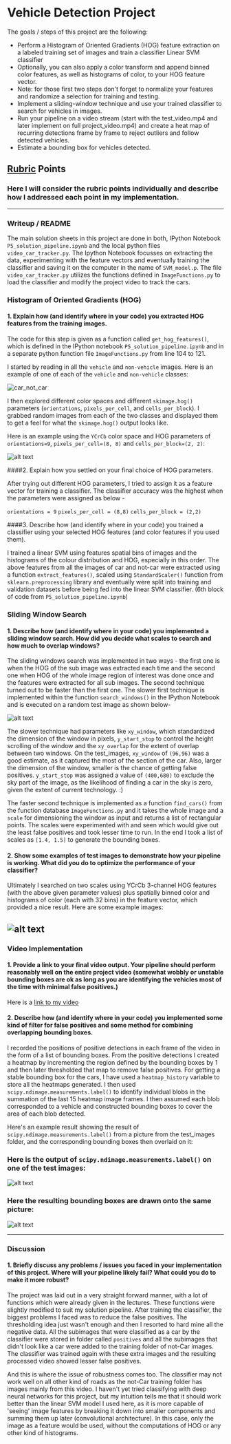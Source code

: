 # **Vehicle Detection Project**

The goals / steps of this project are the following:

* Perform a Histogram of Oriented Gradients (HOG) feature extraction on a labeled training set of images and train a classifier Linear SVM classifier
* Optionally, you can also apply a color transform and append binned color features, as well as histograms of color, to your HOG feature vector.
* Note: for those first two steps don't forget to normalize your features and randomize a selection for training and testing.
* Implement a sliding-window technique and use your trained classifier to search for vehicles in images.
* Run your pipeline on a video stream (start with the test_video.mp4 and later implement on full project_video.mp4) and create a heat map of recurring detections frame by frame to reject outliers and follow detected vehicles.
* Estimate a bounding box for vehicles detected.

[//]: # (Image References)
[image1]: ./output_images/car_not_car.jpg
[image2]: ./output_images/HOG_features.jpg
[image3]: ./output_images/windows_slide.jpg
[image4]: ./output_images/bboxes_and_heat.jpg
[image5]: ./output_images/label.jpg
[image6]: ./output_images/final_bound.jpg

## [Rubric](https://review.udacity.com/#!/rubrics/513/view) Points
### Here I will consider the rubric points individually and describe how I addressed each point in my implementation.  

---
### Writeup / README

The main solution sheets in this project are done in both, IPython Notebook `P5_solution_pipeline.ipynb` and the local python files `video_car_tracker.py`. The Ipython Notebook focusses on extracting the data, experimenting with the feature vectors and eventually training the classifier and saving it on the computer in the name of `SVM_model.p`. The file `video_car_tracker.py` utilizes the functions defined in `ImageFunctions.py` to load the classifier and modify the project video to track the cars.

### Histogram of Oriented Gradients (HOG)

#### 1. Explain how (and identify where in your code) you extracted HOG features from the training images.

The code for this step is given as a function called `get_hog_features()`, which is defined in the IPython notebook `P5_solution_pipeline.ipynb` and in a separate python function file `ImageFunctions.py` from line 104 to 121.  

I started by reading in all the `vehicle` and `non-vehicle` images.  Here is an example of one of each of the `vehicle` and `non-vehicle` classes:

![car_not_car][image1]

I then explored different color spaces and different `skimage.hog()` parameters (`orientations`, `pixels_per_cell`, and `cells_per_block`).  I grabbed random images from each of the two classes and displayed them to get a feel for what the `skimage.hog()` output looks like.

Here is an example using the `YCrCb` color space and HOG parameters of `orientations=9`, `pixels_per_cell=(8, 8)` and `cells_per_block=(2, 2)`:

![alt text][image2]

####2. Explain how you settled on your final choice of HOG parameters.

After trying out different HOG parameters, I tried to assign it as a feature vector for training a classifier. The classifier accuracy was the highest when the parameters were assigned as below -

`orientations = 9`
`pixels_per_cell = (8,8)`
`cells_per_block = (2,2)`

####3. Describe how (and identify where in your code) you trained a classifier using your selected HOG features (and color features if you used them).

I trained a linear SVM using features spatial bins of images and the histograms of the colour distribution and HOG, especially in this order. The above features from all the images of car and not-car were extracted using a function `extract_features()`, scaled using `StandardScaler()` function from `sklearn.preprocessing` library and eventually were split into training and validation datasets before being fed into the linear SVM classifier. (6th block of code from `P5_solution_pipeline.ipynb`)

### Sliding Window Search

#### 1. Describe how (and identify where in your code) you implemented a sliding window search.  How did you decide what scales to search and how much to overlap windows?

The sliding windows search was implemented in two ways - the first one is when the HOG of the sub image was extracted each time and the second one when HOG of the whole image region of interest was done once and the features were extracted for all sub images. The second technique turned out to be faster than the first one. The slower first technique is implemented within the function `search_windows()` in the IPython Notebook and is executed on a random test image as shown below-

![alt text][image3]

The slower technique had parameters like `xy_window`, which standardized the dimension of the window in pixels, `y_start_stop` to control the height scrolling of the window and the `xy_overlap` for the extent of overlap between two windows. On the test_images, `xy_window` of `(96,96)` was a good estimate, as it captured the most of the section of the car. Also, larger the dimension of the window, smaller is the chance of getting false positives. `y_start_stop` was assigned a value of `(400,680)` to exclude the sky part of the image, as the likelihood of finding a car in the sky is zero, given the extent of current technology. :)

The faster second technique is implemented as a function `find_cars()` from the function database `ImageFunctions.py` and it takes the whole image and a `scale` for dimensioning the window as input and returns a list of rectangular points. The scales were experimented with and seen which would give out the least false positives and took lesser time to run. In the end I took a list of scales as `[1.4, 1.5]` to generate the bounding boxes.

#### 2. Show some examples of test images to demonstrate how your pipeline is working.  What did you do to optimize the performance of your classifier?

Ultimately I searched on two scales using YCrCb 3-channel HOG features (with the above given parameter values) plus spatially binned color and histograms of color (each with 32 bins) in the feature vector, which provided a nice result.  Here are some example images:

![alt text][image4]
---

### Video Implementation

#### 1. Provide a link to your final video output.  Your pipeline should perform reasonably well on the entire project video (somewhat wobbly or unstable bounding boxes are ok as long as you are identifying the vehicles most of the time with minimal false positives.)

Here is a [link to my video](./output_videos/project_video_tracked.mp4)

#### 2. Describe how (and identify where in your code) you implemented some kind of filter for false positives and some method for combining overlapping bounding boxes.

I recorded the positions of positive detections in each frame of the video in the form of a list of bounding boxes.  From the positive detections I created a heatmap by incrementing the region defined by the bounding boxes by 1 and then later thresholded that map to remove false positives. For getting a stable bounding box for the cars, I have used a `heatmap_history` variable to store all the heatmaps generated. I then used `scipy.ndimage.measurements.label()` to identify individual blobs in the summation of the last 15 heatmap image frames. I then assumed each blob corresponded to a vehicle and constructed bounding boxes to cover the area of each blob detected.  

Here's an example result showing the result of `scipy.ndimage.measurements.label()` from a picture from the test_images folder,  and the corresponding bounding boxes then overlaid on it:

### Here is the output of `scipy.ndimage.measurements.label()` on one of the test images:
![alt text][image5]

### Here the resulting bounding boxes are drawn onto the same picture:
![alt text][image6]

---

### Discussion

#### 1. Briefly discuss any problems / issues you faced in your implementation of this project.  Where will your pipeline likely fail?  What could you do to make it more robust?

The project was laid out in a very straight forward manner, with a lot of functions which were already given in the lectures. These functions were slightly modified to suit my solution pipeline. After training the classifier, the biggest problems I faced was to reduce the false positives. The thresholding idea just wasn't enough and then I resorted to hard mine all the negative data. All the subimages that were classified as a car by the classifier were stored in folder called `positives` and all the subimages that didn't look like a car were added to the training folder of not-Car images. The classifier was trained again with these extra images and the resulting processed video showed lesser false positives.

And this is where the issue of robustness comes too. The classifier may not work well on all other kind of roads as the not-Car training folder has images mainly from this video. I haven't yet tried classifying with deep neural networks for this project, but my intuition tells me that it should work better than the linear SVM model I used here, as it is more capable of 'seeing' image features by breaking it down into smaller components and summing them up later (convolutional architecture). In this case, only the image as a feature would be used, without the computations of HOG or any other kind of histograms.
